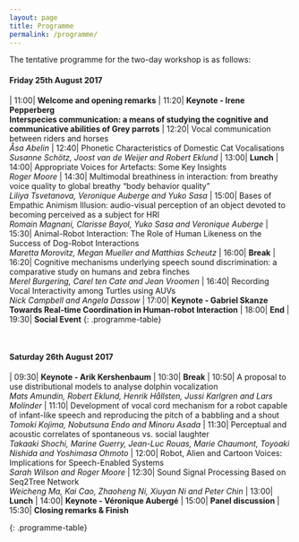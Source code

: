 ```yaml
---
layout: page
title: Programme
permalink: /programme/
---
```


The tentative programme for the two-day workshop is as follows:

#### Friday 25th August 2017

| 11:00|  **Welcome and opening remarks**
| 11:20|  **Keynote - Irene Pepperberg <br/> Interspecies communication: a means of studying the cognitive and communicative abilities of Grey parrots**
| 12:20|  Vocal communication between riders and horses <br/> *Åsa Abelin*
| 12:40|  Phonetic Characteristics of Domestic Cat Vocalisations <br/> *Susanne Schötz, Joost van de Weijer and Robert Eklund*
| 13:00|  **Lunch**
| 14:00|  Appropriate Voices for Artefacts: Some Key Insights <br/> *Roger Moore*
| 14:30|  Multimodal breathiness in interaction: from breathy voice quality to global breathy “body behavior quality” <br/> *Liliya Tsvetanova, Veronique Auberge and Yuko Sasa*
| 15:00|  Bases of Empathic Animism Illusion: audio-visual perception of an object devoted to becoming perceived as a subject for HRI <br/> *Romain Magnani, Clarisse Bayol, Yuko Sasa and Veronique Auberge*
| 15:30|  Animal-Robot Interaction: The Role of Human Likeness on the Success of Dog-Robot Interactions <br/> *Maretta Morovitz, Megan Mueller and Matthias Scheutz*
| 16:00|  **Break**
| 16:20|  Cognitive mechanisms underlying speech sound discrimination: a comparative study on humans and zebra finches <br/> *Merel Burgering, Carel ten Cate and Jean Vroomen*
| 16:40|  Recording Vocal Interactivity among Turtles using AUVs <br/> *Nick Campbell and Angela Dassow*
| 17:00|  **Keynote - Gabriel Skanze <br/> Towards Real-time Coordination in Human-robot Interaction**
| 18:00|  **End**
| 19:30|  **Social Event**
{: .programme-table}  

<br/>
 
#### Saturday 26th August 2017

| 09:30|  **Keynote - Arik Kershenbaum**
| 10:30|  **Break**
| 10:50|  A proposal to use distributional models to analyse dolphin vocalization <br/> *Mats Amundin, Robert Eklund, Henrik Hållsten, Jussi Karlgren and Lars Molinder*
| 11:10|  Development of vocal cord mechanism for a robot capable of infant-like speech and reproducing the pitch of a babbling and a shout <br/> *Tomoki Kojima, Nobutsuna Endo and Minoru Asada*
| 11:30|  Perceptual and acoustic correlates of spontaneous vs. social laughter <br/> *Takaaki Shochi, Marine Guerry, Jean-Luc Rouas, Marie Chaumont, Toyoaki Nishida and Yoshimasa Ohmoto*
| 12:00|  Robot, Alien and Cartoon Voices: Implications for Speech-Enabled Systems <br/> *Sarah Wilson and Roger Moore*
| 12:30|  Sound Signal Processing Based on Seq2Tree Network <br/> *Weicheng Ma, Kai Cao, Zhaoheng Ni, Xiuyan Ni and Peter Chin*
| 13:00|  **Lunch**
| 14:00|  **Keynote - Véronique Aubergé**
| 15:00|  **Panel discussion**
| 15:30|  **Closing remarks & Finish**

{: .programme-table}  

